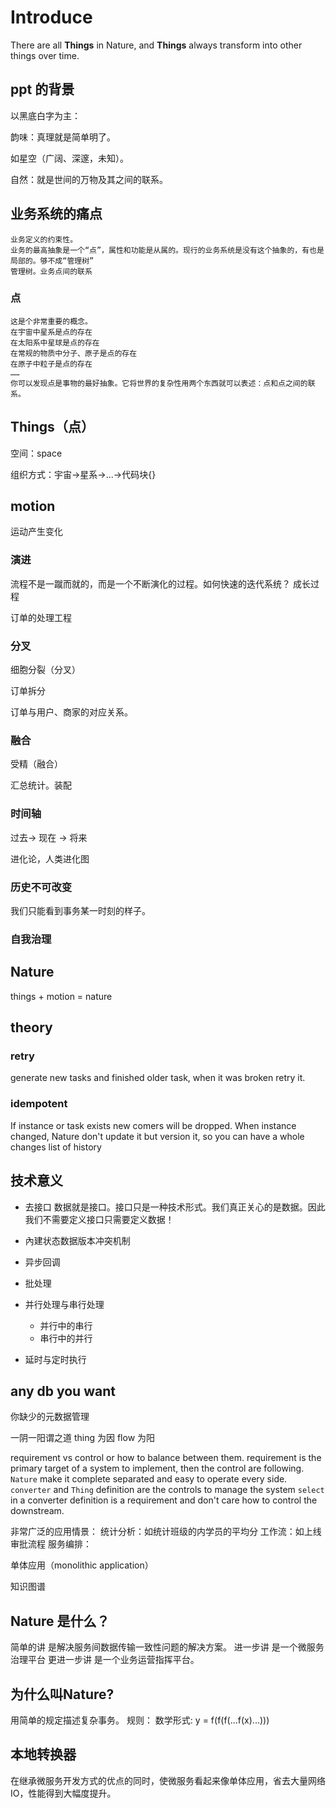 # Introduce

There are all **Things** in Nature, and **Things** always transform into other things over time.

## ppt 的背景

以黑底白字为主：

韵味：真理就是简单明了。

如星空（广阔、深邃，未知）。

自然：就是世间的万物及其之间的联系。

## 业务系统的痛点
    业务定义的约束性。
    业务的最高抽象是一个“点”，属性和功能是从属的。现行的业务系统是没有这个抽象的，有也是局部的。够不成“管理树”
    管理树。业务点间的联系
    
### 点

    这是个非常重要的概念。
    在宇宙中星系是点的存在
    在太阳系中星球是点的存在
    在常规的物质中分子、原子是点的存在
    在原子中粒子是点的存在
    ……
    你可以发现点是事物的最好抽象。它将世界的复杂性用两个东西就可以表述：点和点之间的联系。   
    
## Things（点）

空间：space

组织方式：宇宙->星系->...->代码块{}

## motion

运动产生变化

### 演进

流程不是一蹴而就的，而是一个不断演化的过程。如何快速的迭代系统？
成长过程

订单的处理工程

### 分叉

细胞分裂（分叉）

订单拆分

订单与用户、商家的对应关系。

###  融合

受精（融合）

汇总统计。装配

### 时间轴

 过去-> 现在 -> 将来

 进化论，人类进化图

### 历史不可改变

 我们只能看到事务某一时刻的样子。
 
### 自我治理

## Nature

things + motion = nature

## theory

### retry

generate new tasks and finished older task, when it was broken retry it.

### idempotent

If instance or task exists new comers will be dropped.
When instance changed, Nature don't update it but version it, so you can have a whole changes list of history

## 技术意义

* 去接口
数据就是接口。接口只是一种技术形式。我们真正关心的是数据。因此我们不需要定义接口只需要定义数据！

* 內建状态数据版本冲突机制
* 异步回调
* 批处理
* 并行处理与串行处理
  - 并行中的串行
  - 串行中的并行
  
* 延时与定时执行

## any db you want

你缺少的元数据管理

一阴一阳谓之道
  thing 为因
  flow 为阳

requirement vs control or how to balance between them.
    requirement is the primary target of a system to implement, then the control are following.
    `Nature` make it complete separated and easy to operate every side.
    `converter` and `Thing` definition are the controls to manage the system
    `select` in a converter definition is a requirement and don't care how to control the downstream.
     
  
非常广泛的应用情景：
    统计分析：如统计班级的内学员的平均分
    工作流：如上线审批流程
    服务编排：
    
单体应用（monolithic application） 

知识图谱   


## Nature 是什么？
简单的讲
    是解决服务间数据传输一致性问题的解决方案。
进一步讲
    是一个微服务治理平台
更进一步讲
    是一个业务运营指挥平台。
    
## 为什么叫Nature?
用简单的规定描述复杂事务。
规则：
    数学形式: y = f(f(f(...f(x)...)))

## 本地转换器
在继承微服务开发方式的优点的同时，使微服务看起来像单体应用，省去大量网络IO，性能得到大幅度提升。


